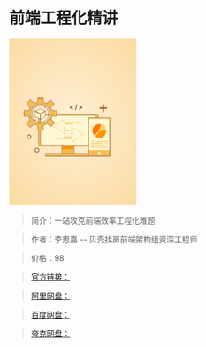 # 前端工程化精讲

![img](../../assets/Cgp9HWGMxW-AYT_TAAE16bQXukg451.png)

> 简介：一站攻克前端效率工程化难题

> 作者：李思嘉 -- 贝壳找房前端架构组资深工程师

> 价格：98

> [官方链接：]()

> [阿里网盘：]()

> [百度网盘：]()

> [夸克网盘：]()
